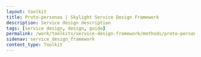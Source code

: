 ```yaml
---
layout: toolkit
title: Proto-personas | Skylight Service Design Framework
description: Service design description
tags: [service design, design, guide]
permalink: /work/toolkits/service-design-framework/methods/proto-personas/
sidenav: service_design_framework
content_type: Toolkit
---
```


